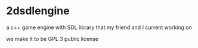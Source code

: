 2dsdlengine
===========

a c++ game engine with SDL library  that my friend and I current working on

we make it to be GPL 3 public license
